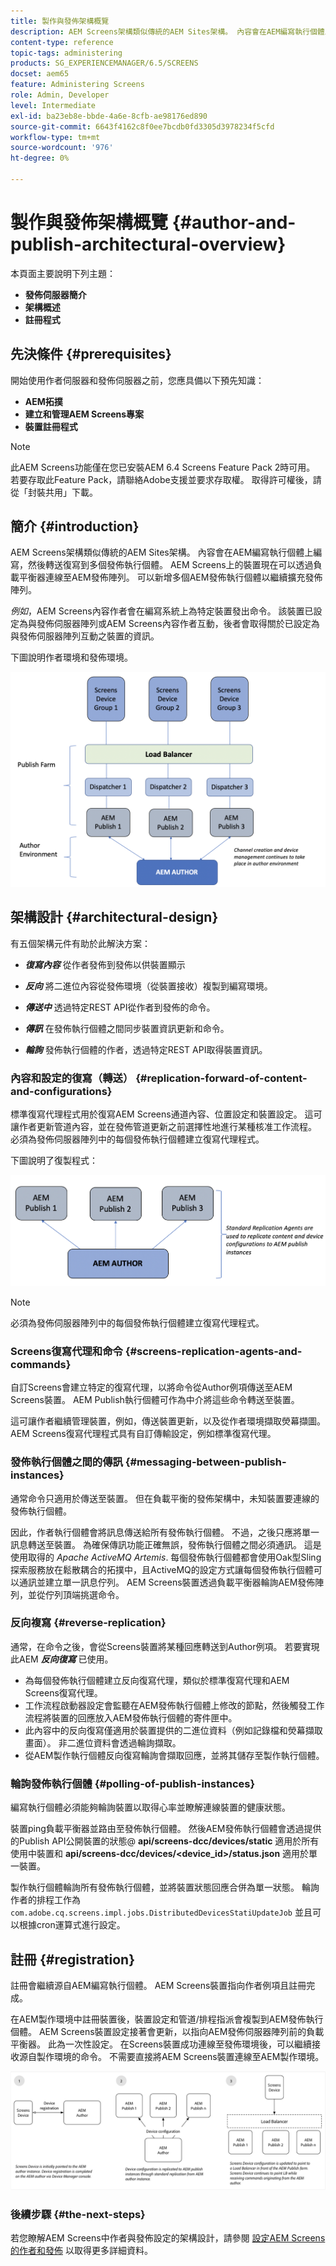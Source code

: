 ```yaml
---
title: 製作與發佈架構概覽
description: AEM Screens架構類似傳統的AEM Sites架構。 內容會在AEM編寫執行個體上編寫，然後轉送復寫到多個發佈執行個體。
content-type: reference
topic-tags: administering
products: SG_EXPERIENCEMANAGER/6.5/SCREENS
docset: aem65
feature: Administering Screens
role: Admin, Developer
level: Intermediate
exl-id: ba23eb8e-bbde-4a6e-8cfb-ae98176ed890
source-git-commit: 6643f4162c8f0ee7bcdb0fd3305d3978234f5cfd
workflow-type: tm+mt
source-wordcount: '976'
ht-degree: 0%

---
```


# 製作與發佈架構概覽 {#author-and-publish-architectural-overview}

本頁面主要說明下列主題：

* **發佈伺服器簡介**
* **架構概述**
* **註冊程式**

## 先決條件 {#prerequisites}

開始使用作者伺服器和發佈伺服器之前，您應具備以下預先知識：

* **AEM拓撲**
* **建立和管理AEM Screens專案**
* **裝置註冊程式**

>[!NOTE]
>
>此AEM Screens功能僅在您已安裝AEM 6.4 Screens Feature Pack 2時可用。 若要存取此Feature Pack，請聯絡Adobe支援並要求存取權。 取得許可權後，請從「封裝共用」下載。

## 簡介 {#introduction}

AEM Screens架構類似傳統的AEM Sites架構。 內容會在AEM編寫執行個體上編寫，然後轉送復寫到多個發佈執行個體。 AEM Screens上的裝置現在可以透過負載平衡器連線至AEM發佈陣列。 可以新增多個AEM發佈執行個體以繼續擴充發佈陣列。

*例如*，AEM Screens內容作者會在編寫系統上為特定裝置發出命令。 該裝置已設定為與發佈伺服器陣列或AEM Screens內容作者互動，後者會取得關於已設定為與發佈伺服器陣列互動之裝置的資訊。

下圖說明作者環境和發佈環境。

![screen_shot_2019-03-04at30236pm](assets/screen_shot_2019-03-04at30236pm.png)

## 架構設計 {#architectural-design}

有五個架構元件有助於此解決方案：

* ***復寫內容*** 從作者發佈到發佈以供裝置顯示

* ***反向*** 將二進位內容從發佈環境（從裝置接收）複製到編寫環境。
* ***傳送中*** 透過特定REST API從作者到發佈的命令。
* ***傳訊*** 在發佈執行個體之間同步裝置資訊更新和命令。
* ***輪詢*** 發佈執行個體的作者，透過特定REST API取得裝置資訊。

### 內容和設定的復寫（轉送）  {#replication-forward-of-content-and-configurations}

標準復寫代理程式用於復寫AEM Screens通道內容、位置設定和裝置設定。 這可讓作者更新管道內容，並在發佈管道更新之前選擇性地進行某種核准工作流程。 必須為發佈伺服器陣列中的每個發佈執行個體建立復寫代理程式。

下圖說明了復製程式：

![screen_shot_2019-03-04at33935pm](assets/screen_shot_2019-03-04at33935pm.png)

>[!NOTE]
>
>必須為發佈伺服器陣列中的每個發佈執行個體建立復寫代理程式。

### Screens復寫代理和命令  {#screens-replication-agents-and-commands}

自訂Screens會建立特定的復寫代理，以將命令從Author例項傳送至AEM Screens裝置。 AEM Publish執行個體可作為中介將這些命令轉送至裝置。

這可讓作者繼續管理裝置，例如，傳送裝置更新，以及從作者環境擷取熒幕擷圖。 AEM Screens復寫代理程式具有自訂傳輸設定，例如標準復寫代理。

### 發佈執行個體之間的傳訊  {#messaging-between-publish-instances}

通常命令只適用於傳送至裝置。 但在負載平衡的發佈架構中，未知裝置要連線的發佈執行個體。

因此，作者執行個體會將訊息傳送給所有發佈執行個體。 不過，之後只應將單一訊息轉送至裝置。 為確保傳訊功能正確無誤，發佈執行個體之間必須通訊。 這是使用取得的 *Apache ActiveMQ Artemis*. 每個發佈執行個體都會使用Oak型Sling探索服務放在鬆散耦合的拓撲中，且ActiveMQ的設定方式讓每個發佈執行個體可以通訊並建立單一訊息佇列。 AEM Screens裝置透過負載平衡器輪詢AEM發佈陣列，並從佇列頂端挑選命令。

### 反向複寫 {#reverse-replication}

通常，在命令之後，會從Screens裝置將某種回應轉送到Author例項。 若要實現此AEM ***反向復寫*** 已使用。

* 為每個發佈執行個體建立反向復寫代理，類似於標準復寫代理和AEM Screens復寫代理。
* 工作流程啟動器設定會監聽在AEM發佈執行個體上修改的節點，然後觸發工作流程將裝置的回應放入AEM發佈執行個體的寄件匣中。
* 此內容中的反向復寫僅適用於裝置提供的二進位資料（例如記錄檔和熒幕擷取畫面）。 非二進位資料會透過輪詢擷取。
* 從AEM製作執行個體反向復寫輪詢會擷取回應，並將其儲存至製作執行個體。

### 輪詢發佈執行個體  {#polling-of-publish-instances}

編寫執行個體必須能夠輪詢裝置以取得心率並瞭解連線裝置的健康狀態。

裝置ping負載平衡器並路由至發佈執行個體。 然後AEM發佈執行個體會透過提供的Publish API公開裝置的狀態@ **api/screens-dcc/devices/static** 適用於所有使用中裝置和 **api/screens-dcc/devices/&lt;device_id>/status.json** 適用於單一裝置。

製作執行個體輪詢所有發佈執行個體，並將裝置狀態回應合併為單一狀態。 輪詢作者的排程工作為 `com.adobe.cq.screens.impl.jobs.DistributedDevicesStatiUpdateJob` 並且可以根據cron運算式進行設定。

## 註冊 {#registration}

註冊會繼續源自AEM編寫執行個體。 AEM Screens裝置指向作者例項且註冊完成。

在AEM製作環境中註冊裝置後，裝置設定和管道/排程指派會複製到AEM發佈執行個體。 AEM Screens裝置設定接著會更新，以指向AEM發佈伺服器陣列前的負載平衡器。 此為一次性設定。 在Screens裝置成功連線至發佈環境後，可以繼續接收源自製作環境的命令。 不需要直接將AEM Screens裝置連線至AEM製作環境。

![screen_shot_2019-02-25at15218pm](assets/screen_shot_2019-02-25at15218pm.png)

### 後續步驟 {#the-next-steps}

若您瞭解AEM Screens中作者與發佈設定的架構設計，請參閱 [設定AEM Screens的作者和發佈](author-and-publish.md) 以取得更多詳細資料。
